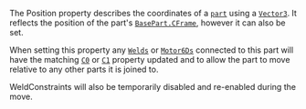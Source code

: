 The Position property describes the coordinates of a [`part`](https://create.roblox.com/docs/reference/engine/classes/BasePart)
using a [`Vector3`](https://create.roblox.com/docs/reference/engine/datatypes/Vector3). It reflects the position of the part's
[`BasePart.CFrame`](https://create.roblox.com/docs/reference/engine/classes/BasePart#CFrame), however it can also be set.

When setting this property any [`Welds`](https://create.roblox.com/docs/reference/engine/classes/Weld) or
[`Motor6Ds`](https://create.roblox.com/docs/reference/engine/classes/Motor6D) connected to this part will have the matching
[`C0`](https://create.roblox.com/docs/reference/engine/classes/JointInstance#C0) or [`C1`](https://create.roblox.com/docs/reference/engine/classes/JointInstance#C1) property
updated and to allow the part to move relative to any other parts it is
joined to.

WeldConstraints will also be temporarily disabled and re-enabled during
the move.